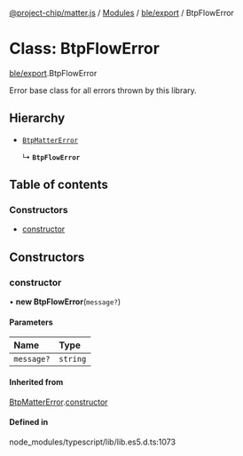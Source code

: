 [@project-chip/matter.js](../README.md) / [Modules](../modules.md) / [ble/export](../modules/ble_export.md) / BtpFlowError

# Class: BtpFlowError

[ble/export](../modules/ble_export.md).BtpFlowError

Error base class for all errors thrown by this library.

## Hierarchy

- [`BtpMatterError`](ble_export.BtpMatterError.md)

  ↳ **`BtpFlowError`**

## Table of contents

### Constructors

- [constructor](ble_export.BtpFlowError.md#constructor)

## Constructors

### constructor

• **new BtpFlowError**(`message?`)

#### Parameters

| Name | Type |
| :------ | :------ |
| `message?` | `string` |

#### Inherited from

[BtpMatterError](ble_export.BtpMatterError.md).[constructor](ble_export.BtpMatterError.md#constructor)

#### Defined in

node_modules/typescript/lib/lib.es5.d.ts:1073
